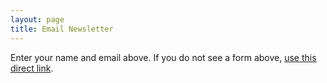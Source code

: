```yaml
---
layout: page
title: Email Newsletter
---
```


<!-- MailerLite Universal -->
<script>
    (function(w,d,e,u,f,l,n){w[f]=w[f]||function(){(w[f].q=w[f].q||[])
    .push(arguments);},l=d.createElement(e),l.async=1,l.src=u,
    n=d.getElementsByTagName(e)[0],n.parentNode.insertBefore(l,n);})
    (window,document,'script','https://assets.mailerlite.com/js/universal.js','ml');
    ml('account', '545782');
</script>
<!-- End MailerLite Universal -->

Enter your name and email above. If you do not see a form above, [use this direct link](https://dashboard.mailerlite.com/forms/545782/95915993012896971/share).


<div class="ml-embedded" data-form="31rLsu"></div>

